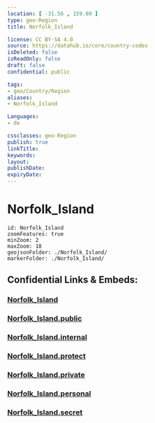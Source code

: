```yaml
---
location: [ -31.56 , 159.09 ] 
type: geo-Region
title: Norfolk_Island

license: CC BY-SA 4.0
source: https://datahub.io/core/country-codes
isDeleted: false
isReadOnly: false
draft: false
confidential: public

tags:
- geo/Country/Region
aliases:
- Norfolk_Island

Languages:
- de

cssclasses: geo-Region
publish: true
linkTitle: 
keywords: 
layout: 
publishDate: 
expiryDate: 
---
```


# Norfolk_Island

```leaflet
id: Norfolk_Island
zoomFeatures: true 
minZoom: 2 
maxZoom: 18
geojsonFolder: ./Norfolk_Island/
markerFolder: ./Norfolk_Island/
```


## Confidential Links & Embeds: 

### [Norfolk_Island](/_Standards/Earth/Continent/Australasia/Australia/Counties/Norfolk_Island.md) 

### [Norfolk_Island.public](/_public/Earth/Continent/Australasia/Australia/Counties/Norfolk_Island.public.md) 

### [Norfolk_Island.internal](/_internal/Earth/Continent/Australasia/Australia/Counties/Norfolk_Island.internal.md) 

### [Norfolk_Island.protect](/_protect/Earth/Continent/Australasia/Australia/Counties/Norfolk_Island.protect.md) 

### [Norfolk_Island.private](/_private/Earth/Continent/Australasia/Australia/Counties/Norfolk_Island.private.md) 

### [Norfolk_Island.personal](/_personal/Earth/Continent/Australasia/Australia/Counties/Norfolk_Island.personal.md) 

### [Norfolk_Island.secret](/_secret/Earth/Continent/Australasia/Australia/Counties/Norfolk_Island.secret.md)

